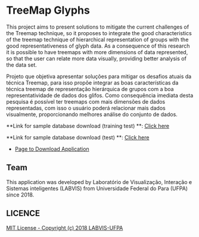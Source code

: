 # TreeMap Glyphs
This project aims to present solutions to mitigate the current challenges of the Treemap technique, so it proposes to integrate the good characteristics of the treemap technique of hierarchical representation of groups with the good representativeness of glyph data. As a consequence of this research it is possible to have treemaps with more dimensions of data represented, so that the user can relate more data visually, providing better analysis of the data set.

Projeto que objetiva apresentar soluções para mitigar os desafios atuais da técnica Treemap, para isso propõe integrar as boas características da técnica treemap de representação hierárquica de grupos com a boa representatividade de dados dos glifos. Como consequência imediata desta pesquisa é possível ter treemaps com mais dimensões de dados representadas, com isso o usuário poderá relacionar mais dados visualmente, proporcionando melhores análise do conjunto de dados.

**Link for sample database download (training test) **: [Click here](https://github.com/LABVIS-UFPA/TreemapGlyphs/blob/TreemapGlyphs_log/TreemapGlyph/database/treemap_glyphs_base_carro_outliers_bianchi.txt)

**Link for sample database download (test) **: [Click here](https://github.com/LABVIS-UFPA/TreemapGlyphs/blob/TreemapGlyphs_log/TreemapGlyph/database/treemap_glyphs_base_CHUVAS_eng_datagen.tsv)

* [Page to Download Application](http://labvis.ufpa.br/treemapglyph)

## Team

This application was developed by Laboratório de Visualização, Interação e Sistemas inteligentes (LABVIS) from Universidade Federal do Para (UFPA) since 2018.

## LICENCE
[MIT License - Copyright (c) 2018 LABVIS-UFPA](https://github.com/LABVIS-UFPA/TreemapGlyphs/blob/master/LICENSE)
